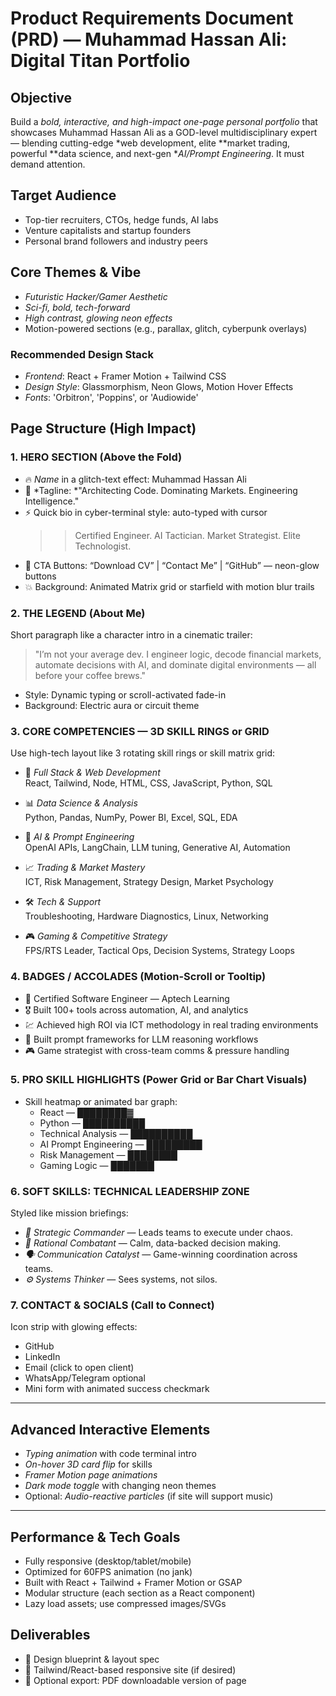 # Product Requirements Document (PRD) — Muhammad Hassan Ali: Digital Titan Portfolio

## Objective
Build a *bold, interactive, and high-impact one-page personal portfolio* that showcases Muhammad Hassan Ali as a GOD-level multidisciplinary expert — blending cutting-edge *web development, elite **market trading, powerful **data science, and next-gen **AI/Prompt Engineering*. It must demand attention.

## Target Audience
- Top-tier recruiters, CTOs, hedge funds, AI labs
- Venture capitalists and startup founders
- Personal brand followers and industry peers

## Core Themes & Vibe
- *Futuristic Hacker/Gamer Aesthetic*
- *Sci-fi, bold, tech-forward*
- *High contrast, glowing neon effects*
- Motion-powered sections (e.g., parallax, glitch, cyberpunk overlays)

### Recommended Design Stack
- *Frontend*: React + Framer Motion + Tailwind CSS
- *Design Style*: Glassmorphism, Neon Glows, Motion Hover Effects
- *Fonts*: 'Orbitron', 'Poppins', or 'Audiowide'

## Page Structure (High Impact)

### 1. HERO SECTION (Above the Fold)
- 🔥 *Name* in a glitch-text effect: Muhammad Hassan Ali
- 🧠 *Tagline: *"Architecting Code. Dominating Markets. Engineering Intelligence."
- ⚡ Quick bio in cyber-terminal style: auto-typed with cursor
  > > Certified Engineer. AI Tactician. Market Strategist. Elite Technologist.
- 💾 CTA Buttons: “Download CV” | “Contact Me” | “GitHub” — neon-glow buttons
- 💥 Background: Animated Matrix grid or starfield with motion blur trails

### 2. THE LEGEND (About Me)
Short paragraph like a character intro in a cinematic trailer:
> "I’m not your average dev. I engineer logic, decode financial markets, automate decisions with AI, and dominate digital environments — all before your coffee brews."

- Style: Dynamic typing or scroll-activated fade-in
- Background: Electric aura or circuit theme

### 3. CORE COMPETENCIES — 3D SKILL RINGS or GRID
Use high-tech layout like 3 rotating skill rings or skill matrix grid:

- 🧱 *Full Stack & Web Development*  
  React, Tailwind, Node, HTML, CSS, JavaScript, Python, SQL

- 📊 *Data Science & Analysis*  
  Python, Pandas, NumPy, Power BI, Excel, SQL, EDA

- 🧠 *AI & Prompt Engineering*  
  OpenAI APIs, LangChain, LLM tuning, Generative AI, Automation

- 📈 *Trading & Market Mastery*  
  ICT, Risk Management, Strategy Design, Market Psychology

- 🛠 *Tech & Support*  
  Troubleshooting, Hardware Diagnostics, Linux, Networking

- 🎮 *Gaming & Competitive Strategy*  
  FPS/RTS Leader, Tactical Ops, Decision Systems, Strategy Loops

### 4. BADGES / ACCOLADES (Motion-Scroll or Tooltip)
- 🏅 Certified Software Engineer — Aptech Learning
- 🎖️ Built 100+ tools across automation, AI, and analytics
- 💹 Achieved high ROI via ICT methodology in real trading environments
- 🧠 Built prompt frameworks for LLM reasoning workflows
- 🎮 Game strategist with cross-team comms & pressure handling

### 5. PRO SKILL HIGHLIGHTS (Power Grid or Bar Chart Visuals)
- Skill heatmap or animated bar graph:
  - React — ████████▓
  - Python — ██████████
  - Technical Analysis — ██████████
  - AI Prompt Engineering — █████████
  - Risk Management — ████████
  - Gaming Logic — ███████

### 6. SOFT SKILLS: TECHNICAL LEADERSHIP ZONE
Styled like mission briefings:
- *🧭 Strategic Commander* — Leads teams to execute under chaos.
- *🧠 Rational Combatant* — Calm, data-backed decision making.
- *🗣 Communication Catalyst* — Game-winning coordination across teams.
- *⚙️ Systems Thinker* — Sees systems, not silos.

### 7. CONTACT & SOCIALS (Call to Connect)
Icon strip with glowing effects:
- GitHub
- LinkedIn
- Email (click to open client)
- WhatsApp/Telegram optional
- Mini form with animated success checkmark

---

## Advanced Interactive Elements
- *Typing animation* with code terminal intro
- *On-hover 3D card flip* for skills
- *Framer Motion page animations*
- *Dark mode toggle* with changing neon themes
- Optional: *Audio-reactive particles* (if site will support music)

---

## Performance & Tech Goals
- Fully responsive (desktop/tablet/mobile)
- Optimized for 60FPS animation (no jank)
- Built with React + Tailwind + Framer Motion or GSAP
- Modular structure (each section as a React component)
- Lazy load assets; use compressed images/SVGs

## Deliverables
- 🔹 Design blueprint & layout spec
- 🔹 Tailwind/React-based responsive site (if desired)
- 🔹 Optional export: PDF downloadable version of page